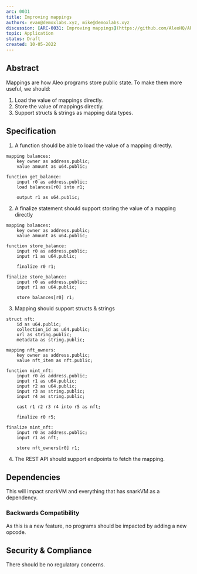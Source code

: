 ```yaml
---
arc: 0031
title: Improving mappings
authors: evan@demoxlabs.xyz, mike@demoxlabs.xyz
discussion: [ARC-0031: Improving mappings](https://github.com/AleoHQ/ARCs/discussions/20)
topic: Application
status: Draft
created: 10-05-2022
---
```


## Abstract

Mappings are how Aleo programs store public state. To make them more useful, we should:
1. Load the value of mappings directly. 
2. Store the value of mappings directly.
3. Support structs & strings as mapping data types.

## Specification

1. A function should be able to load the value of a mapping directly. 

```
mapping balances:
    key owner as address.public;
    value amount as u64.public;

function get_balance:
    input r0 as address.public;
    load balances[r0] into r1;

    output r1 as u64.public;
```

2. A finalize statement should support storing the value of a mapping directly
```
mapping balances:
    key owner as address.public;
    value amount as u64.public;

function store_balance:
    input r0 as address.public;
    input r1 as u64.public;

    finalize r0 r1;

finalize store_balance:
    input r0 as address.public;
    input r1 as u64.public;

    store balances[r0] r1;
```

3. Mapping should support structs & strings

```
struct nft:
    id as u64.public;
    collection_id as u64.public;
    url as string.public;
    metadata as string.public;

mapping nft_owners:
    key owner as address.public;
    value nft_item as nft.public;

function mint_nft:
    input r0 as address.public;
    input r1 as u64.public;
    input r2 as u64.public;
    input r3 as string.public;
    input r4 as string.public;

    cast r1 r2 r3 r4 into r5 as nft;

    finalize r0 r5;

finalize mint_nft:
    input r0 as address.public;
    input r1 as nft;

    store nft_owners[r0] r1;
```

4. The REST API should support endpoints to fetch the mapping.

## Dependencies

This will impact snarkVM and everything that has snarkVM as a dependency.

### Backwards Compatibility

As this is a new feature, no programs should be impacted by adding a new opcode.

## Security & Compliance

There should be no regulatory concerns. 
